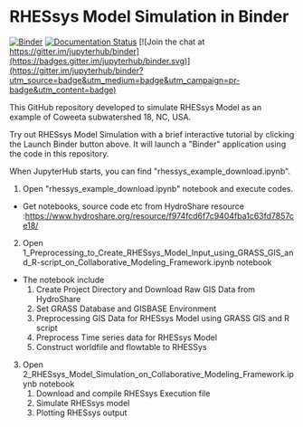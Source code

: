 # RHESsys Model Simulation in Binder

[![Binder](https://mybinder.org/badge_logo.svg)](https://mybinder.org/v2/gh/DavidChoi76/RHESSys_Tutorial_Binder.git/master)
[![Documentation Status](https://readthedocs.org/projects/mybinder/badge/?version=latest)](https://mybinder.readthedocs.io/en/latest/?badge=latest)
[![Join the chat at https://gitter.im/jupyterhub/binder](https://badges.gitter.im/jupyterhub/binder.svg)](https://gitter.im/jupyterhub/binder?utm_source=badge&utm_medium=badge&utm_campaign=pr-badge&utm_content=badge)

This GitHub repository developed to simulate RHESsys Model as an example of Coweeta subwatershed 18, NC, USA.

Try out RHESsys Model Simulation with a brief interactive tutorial by clicking the Launch Binder button above. It will launch a "Binder" application using the code in this repository.

When JupyterHub starts, you can find "rhessys_example_download.ipynb".
1) Open "rhessys_example_download.ipynb" notebook and execute codes.
 - Get notebooks, source code etc from HydroShare resource :https://www.hydroshare.org/resource/f974fcd6f7c9404fba1c63fd7857ce18/
2) Open 1_Preprocessing_to_Create_RHESsys_Model_Input_using_GRASS_GIS_and_R-script_on_Collaborative_Modeling_Framework.ipynb notebook
 - The notebook include
   1. Create Project Directory and Download Raw GIS Data from HydroShare
   2. Set GRASS Database and GISBASE Environment
   3. Preprocessing GIS Data for RHESsys Model using GRASS GIS and R script
   4. Preprocess Time series data for RHESsys Model
   5. Construct worldfile and flowtable to RHESSys

3) Open 2_RHESsys_Model_Simulation_on_Collaborative_Modeling_Framework.ipynb notebook
   1. Download and compile RHESsys Execution file
   2. Simulate RHESsys model
   3. Plotting RHESsys output
   

